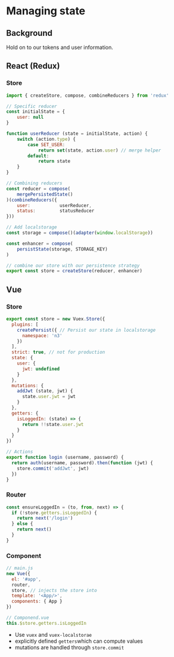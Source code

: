 # Managing state

## Background

Hold on to our tokens and user information.

## React (Redux)

### Store

```js
import { createStore, compose, combineReducers } from 'redux'

// Specific reducer
const initialState = {
    user: null
}

function userReducer (state = initialState, action) {
    switch (action.type) {
        case SET_USER:
            return set(state, action.user) // merge helper
        default:
            return state
    }
}

// Combining reducers
const reducer = compose(
    mergePersistedState()
)(combineReducers({
    user:           userReducer,
    status:         statusReducer
}))

// Add localstorage
const storage = compose()(adapter(window.localStorage))

const enhancer = compose(
    persistState(storage, STORAGE_KEY)
)

// combine our store with our persistence strategy
export const store = createStore(reducer, enhancer)

```





## Vue

### Store

```js
export const store = new Vuex.Store({
  plugins: [
    createPersist({ // Persist our state in localstorage
      namespace: 'n3'
    })
  ],
  strict: true, // not for production
  state: {
    user: {
      jwt: undefined
    }
  },
  mutations: {
    addJwt (state, jwt) {
      state.user.jwt = jwt
    }
  },
  getters: {
    isLoggedIn: (state) => {
      return !!state.user.jwt
    }
  }
})

// Actions
export function login (username, password) {
  return auth(username, password).then(function (jwt) {
    store.commit('addJwt', jwt)
  })
}
```



### Router

```js
const ensureLoggedIn = (to, from, next) => {
  if (!store.getters.isLoggedIn) {
    return next('/login')
  } else {
    return next()
  }
}
```



### Component

```js
// main.js
new Vue({
  el: '#app',
  router,
  store, // injects the store into
  template: '<App/>',
  components: { App }
})

// Componend.vue
this.$store.getters.isLoggedIn
```



- Use `vuex` and `vuex-localstorae`
- explicitly defined `getters`which can compute values
- mutations are handled through `store.commit`

